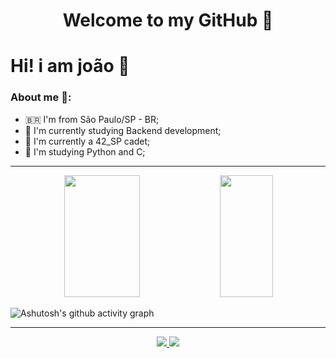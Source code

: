 <h1 align="center"> 
	Welcome to my GitHub 🚀

# Hi! i am joão 👋

### About me 👨:
- 🇧🇷 I'm from São Paulo/SP - BR;
- 🔭 I'm currently studying Backend development;
- 👾 I'm currently a 42_SP cadet;
- 🌱 I'm studying Python and C;

<hr></hr>

<div align="center">  
	<img width="49%" height="195px" src="https://github-readme-stats.vercel.app/api?username=JoaolSoares&show_icons=true&count_private=true&hide_border=true&title_color=ff91a4&icon_color=ff91a4&text_color=c9d1d9&bg_color=0d1117"/> 
	<img width="41%" height="195px" src="https://github-readme-stats.vercel.app/api/top-langs/?username=JoaolSoares&layout=compact&hide_border=true&title_color=ff91a4&text_color=ff91a4&bg_color=0d1117" />
</div>

![Ashutosh's github activity graph](https://github-readme-activity-graph.cyclic.app/graph?username=joaolsoares&bg_color=0d1117&color=ff91a4&line=ff91a4&point=ffffff&area=true&hide_border=true&height=250&hide_title=true)

<hr></hr>

<!-- # Skills -->

<p align="center">
	<a href = "joaolucassoaresk@outlook.com"><img src="https://img.shields.io/badge/Outlook-0078D4?style=for-the-badge&logo=microsoft-outlook&logoColor=white" target="_blank"</a>
	<a href="https://www.linkedin.com/in/jo%C3%A3o-lucas-soares-a24a2721a/" target="_blank"><img src="https://img.shields.io/badge/-LinkedIn-%230077B5?style=for-the-badge&logo=linkedin&logoColor=white" target="_blank"></a>
</p>
	
<!-- ![Snake animation](https://github.com/JoaolSoares/JoaolSoares/blob/output/github-contribution-grid-snake.svg) -->
